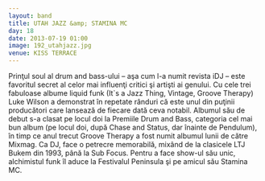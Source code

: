 ```yaml
---
layout: band
title: UTAH JAZZ &amp; STAMINA MC
day: 18
date: 2013-07-19 01:00
image: 192_utahjazz.jpg
venue: KISS TERRACE
---
```


Prinţul soul al drum and bass-ului – aşa cum l-a numit revista iDJ – este favoritul secret al celor mai influenţi critici şi artişti ai genului. Cu cele trei fabuloase albume liquid funk (It&#x60;s a Jazz Thing, Vintage, Groove Therapy) Luke Wilson a demonstrat în repetate rânduri că este unul din puţinii producători care lansează de fiecare dată ceva notabil. Albumul său de debut s-a clasat pe locul doi la Premiile Drum and Bass, categoria cel mai bun album (pe locul doi, după Chase and Status, dar înainte de Pendulum), în timp ce anul trecut Groove Therapy a fost numit albumul lunii de către Mixmag. Ca DJ, face o petrecre memorabilă, mixând de la clasicele LTJ Bukem din 1993, până la Sub Focus. Pentru a face show-ul său unic, alchimistul funk îl aduce la Festivalul Peninsula şi pe amicul său Stamina MC.
